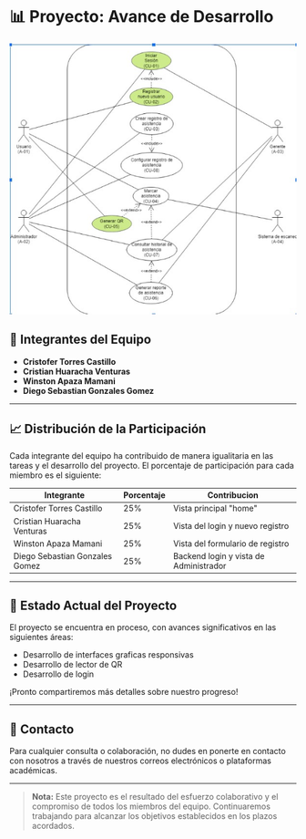 # 📊 Proyecto: Avance de Desarrollo

<p align="center"><img src=image.jpeg></p>

## 👥 Integrantes del Equipo

- **Cristofer Torres Castillo**
- **Cristian Huaracha Venturas**
- **Winston Apaza Mamani**
- **Diego Sebastian Gonzales Gomez**

---

## 📈 Distribución de la Participación

Cada integrante del equipo ha contribuido de manera igualitaria en las tareas y el desarrollo del proyecto. El porcentaje de participación para cada miembro es el siguiente:

| Integrante                     | Porcentaje | Contribucion                           |
| ------------------------------ | ---------- | -------------------------------------- |
| Cristofer Torres Castillo      | 25%        | Vista principal "home"                 |
| Cristian Huaracha Venturas     | 25%        | Vista del login y nuevo registro       |
| Winston Apaza Mamani           | 25%        | Vista del formulario de registro       |
| Diego Sebastian Gonzales Gomez | 25%        | Backend login y vista de Administrador |

---

## 🚀 Estado Actual del Proyecto

El proyecto se encuentra en proceso, con avances significativos en las siguientes áreas:

- Desarrollo de interfaces graficas responsivas
- Desarrollo de lector de QR
- Desarrollo de login

¡Pronto compartiremos más detalles sobre nuestro progreso!

---

## 🔗 Contacto

Para cualquier consulta o colaboración, no dudes en ponerte en contacto con nosotros a través de nuestros correos electrónicos o plataformas académicas.

---

> **Nota:** Este proyecto es el resultado del esfuerzo colaborativo y el compromiso de todos los miembros del equipo. Continuaremos trabajando para alcanzar los objetivos establecidos en los plazos acordados.
